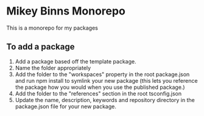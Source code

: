 # Mikey Binns Monorepo

This is a monorepo for my packages

## To add a package

1. Add a package based off the template package.
2. Name the folder appropriately
3. Add the folder to the "workspaces" property in the root package.json and run npm install to symlink your new package (this lets you reference the package how you would when you use the published package.)
4. Add the folder to the "references" section in the root tsconfig.json
5. Update the name, description, keywords and repository directory in the package.json file for your new package.
